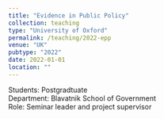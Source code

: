 ```yaml
---
title: "Evidence in Public Policy"
collection: teaching
type: "University of Oxford"
permalink: /teaching/2022-epp
venue: "UK"
pubtype: "2022"
date: 2022-01-01
location: ""
---
```


Students: Postgradtuate <br>
Department: Blavatnik School of Government <br>
Role: Seminar leader and project supervisor


